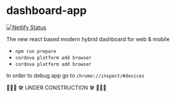 # dashboard-app

[![Netlify Status](https://api.netlify.com/api/v1/badges/5dd5253a-b100-4b32-9f83-6baeb3398aeb/deploy-status)](https://app.netlify.com/sites/v4-dashboard-casanet-prod/deploys)

The new react based modern hybrid dashboard for web &amp; mobile

* `npm run prepare`
* `cordova platform add browser`
* `cordova platform add browser`

In order to debug app go to `chrome://inspect/#devices`

🚧🚧🚧  🛠 UNDER CONSTRUCTION 🛠 🚧🚧🚧
